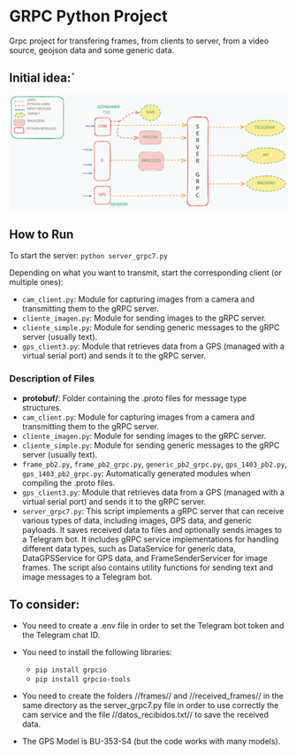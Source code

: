 # GRPC Python Project
Grpc project for transfering frames, from clients to server, from a video source, geojson data and some generic data.

## Initial idea:´

![Idea inicial](grpc_mciroservices.excalidraw.svg)

## How to Run

To start the server: `python server_grpc7.py`

Depending on what you want to transmit, start the corresponding client (or multiple ones):
- `cam_client.py`: Module for capturing images from a camera and transmitting them to the gRPC server.
- `cliente_imagen.py`: Module for sending images to the gRPC server.
- `cliente_simple.py`: Module for sending generic messages to the gRPC server (usually text).
- `gps_client3.py`: Module that retrieves data from a GPS (managed with a virtual serial port) and sends it to the gRPC server.

### Description of Files

- **protobuf/**: Folder containing the .proto files for message type structures.
- `cam_client.py`: Module for capturing images from a camera and transmitting them to the gRPC server.
- `cliente_imagen.py`: Module for sending images to the gRPC server.
- `cliente_simple.py`: Module for sending generic messages to the gRPC server (usually text).
- `frame_pb2.py`, `frame_pb2_grpc.py`, `generic_pb2_grpc.py`, `gps_1403_pb2.py`, `gps_1403_pb2_grpc.py`: Automatically generated modules when compiling the .proto files.
- `gps_client3.py`: Module that retrieves data from a GPS (managed with a virtual serial port) and sends it to the gRPC server.
- `server_grpc7.py`: This script implements a gRPC server that can receive various types of data, including images, GPS data, and generic payloads. It saves received data to files and optionally sends images to a Telegram bot. It includes gRPC service implementations for handling different data types, such as DataService for generic data, DataGPSService for GPS data, and FrameSenderServicer for image frames. The script also contains utility functions for sending text and image messages to a Telegram bot.

## To consider:
- You need to create a .env file in order to set the Telegram bot token and the Telegram chat ID.
- You need to install the following libraries:
  - `pip install grpcio`
  - `pip install grpcio-tools`
- You need to create the folders //frames// and //received_frames// in the same directory as the server_grpc7.py file in order to use correctly the cam service and the file //datos_recibidos.txt// to save the received data.

- The GPS Model is BU-353-S4 (but the code works with many models).